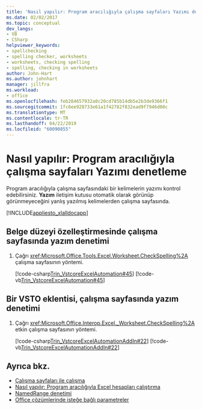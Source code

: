 ```yaml
---
title: 'Nasıl yapılır: Program aracılığıyla çalışma sayfaları Yazımı denetleme'
ms.date: 02/02/2017
ms.topic: conceptual
dev_langs:
- VB
- CSharp
helpviewer_keywords:
- spellchecking
- spelling checker, worksheets
- worksheets, checking spelling
- spelling, checking in worksheets
author: John-Hart
ms.author: johnhart
manager: jillfra
ms.workload:
- office
ms.openlocfilehash: feb284657932a0c20cd785b14db5e2b3de9366f1
ms.sourcegitcommit: 1fc6ee928733e61a1f42782f832ead9f7946d00c
ms.translationtype: MT
ms.contentlocale: tr-TR
ms.lasthandoff: 04/22/2019
ms.locfileid: "60090855"
---
```

# <a name="how-to-programmatically-check-spelling-in-worksheets"></a>Nasıl yapılır: Program aracılığıyla çalışma sayfaları Yazımı denetleme
  Program aracılığıyla çalışma sayfasındaki bir kelimelerin yazımı kontrol edebilirsiniz. **Yazım** iletişim kutusu otomatik olarak görünüp görünmeyeceğini yanlış yazılmış kelimelerden çalışma sayfasında.

 [!INCLUDE[appliesto_xlalldocapp](../vsto/includes/appliesto-xlalldocapp-md.md)]

## <a name="to-check-spelling-in-a-worksheet-in-a-document-level-customization"></a>Belge düzeyi özelleştirmesinde çalışma sayfasında yazım denetimi

1. Çağrı <xref:Microsoft.Office.Tools.Excel.Worksheet.CheckSpelling%2A> çalışma sayfasının yöntemi.

     [!code-csharp[Trin_VstcoreExcelAutomation#45](../vsto/codesnippet/CSharp/Trin_VstcoreExcelAutomationCS/Sheet1.cs#45)]
     [!code-vb[Trin_VstcoreExcelAutomation#45](../vsto/codesnippet/VisualBasic/Trin_VstcoreExcelAutomation/Sheet1.vb#45)]

## <a name="to-check-spelling-in-a-worksheet-in-a-vsto-add-in"></a>Bir VSTO eklentisi, çalışma sayfasında yazım denetimi

1. Çağrı <xref:Microsoft.Office.Interop.Excel._Worksheet.CheckSpelling%2A> etkin çalışma sayfasının yöntemi.

     [!code-csharp[Trin_VstcoreExcelAutomationAddIn#22](../vsto/codesnippet/CSharp/trin_vstcoreexcelautomationaddin/ThisAddIn.cs#22)]
     [!code-vb[Trin_VstcoreExcelAutomationAddIn#22](../vsto/codesnippet/VisualBasic/trin_vstcoreexcelautomationaddin/ThisAddIn.vb#22)]

## <a name="see-also"></a>Ayrıca bkz.
- [Çalışma sayfaları ile çalışma](../vsto/working-with-worksheets.md)
- [Nasıl yapılır: Program aracılığıyla Excel hesapları çalıştırma](../vsto/how-to-programmatically-run-excel-calculations-programmatically.md)
- [NamedRange denetimi](../vsto/namedrange-control.md)
- [Office çözümlerinde isteğe bağlı parametreler](../vsto/optional-parameters-in-office-solutions.md)
